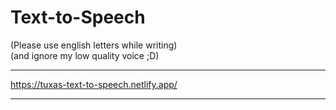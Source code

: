 ﻿# Text-to-Speech
(Please use english letters while writing) <br />
(and ignore my low quality voice ;D)
___
https://tuxas-text-to-speech.netlify.app/
___
